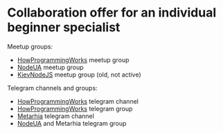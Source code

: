 # Collaboration offer for an individual beginner specialist

Meetup groups:

- [HowProgrammingWorks](https://www.meetup.com/HowProgrammingWorks) meetup group
- [NodeUA](https://www.meetup.com/NodeUA) meetup group
- [KievNodeJS](https://www.meetup.com/KievNodeJS) meetup group (old, not active)

Telegram channels and groups:

- [HowProgrammingWorks](https://t.me/HowProgrammingWorks) telegram channel
- [HowProgrammingWorks](https://t.me/MetarhiaHPW) telegram group
- [Metarhia](https://t.me/metarhia) telegram channel
- [NodeUA](https://t.me/nodeua) and Metarhia telegram group

